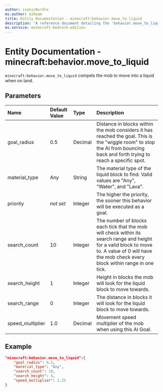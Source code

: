 ```yaml
---
author: iconicNurdle
ms.author: mikeam
title: Entity Documentation - minecraft:behavior.move_to_liquid
description: "A reference document detailing the 'behavior.move_to_liquid' entity goal"
ms.service: minecraft-bedrock-edition
---
```


# Entity Documentation - minecraft:behavior.move_to_liquid

`minecraft:behavior.move_to_liquid` compels the mob to move into a liquid when on land.

## Parameters

|Name |Default Value  |Type  |Description  |
|:----------|:----------|:----------|:----------|
| goal_radius| 0.5| Decimal| Distance in blocks within the mob considers it has reached the goal. This is the "wiggle room" to stop the AI from bouncing back and forth trying to reach a specific spot. |
| material_type| Any| String| The material type of the liquid block to find. Valid values are "Any", "Water", and "Lava". |
|priority|*not set*|Integer|The higher the priority, the sooner this behavior will be executed as a goal.|
| search_count| 10| Integer| The number of blocks each tick that the mob will check within its search range and height for a valid block to move to. A value of 0 will have the mob check every block within range in one tick. |
| search_height| 1| Integer| Height in blocks the mob will look for the liquid block to move towards. |
| search_range| 0| Integer| The distance in blocks it will look for the liquid block to move towards. |
| speed_multiplier| 1.0| Decimal| Movement speed multiplier of the mob when using this AI Goal. |

## Example

```json
"minecraft:behavior.move_to_liquid":{
    "goal_radius": 0.5,
    "material_type": "Any",
    "search_count": 10,
    "search_height": 5,
    "speed_multiplier": 1.25    
}
```
